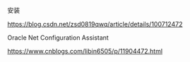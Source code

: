 安装

https://blog.csdn.net/zsd0819qwq/article/details/100712472

Oracle Net Configuration Assistant

https://www.cnblogs.com/libin6505/p/11904472.html